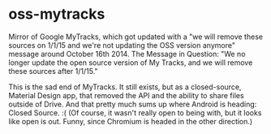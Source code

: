 oss-mytracks
============

Mirror of Google MyTracks, which got updated with a "we will remove these sources on 1/1/15 and we're not updating the OSS version anymore" message around October 16th 2014.
The Message in Question: "We no longer update the open source version of My Tracks, and we will remove these sources after 1/1/15."

This is the sad end of MyTracks.
It still exists, but as a closed-source, Material Design app, that removed the API and the ability to share files outside of Drive.
And that pretty much sums up where Android is heading: Closed Source. :(
(Of course, it wasn't really open to being with, but it looks like open is out. Funny, since Chromium is headed in the other direction.)
